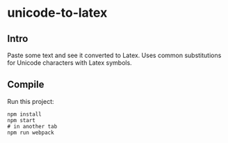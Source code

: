 # unicode-to-latex

## Intro
Paste some text and see it converted to Latex.
Uses common substitutions for Unicode characters
with Latex symbols.

## Compile
Run this project:

```
npm install
npm start
# in another tab
npm run webpack
```
